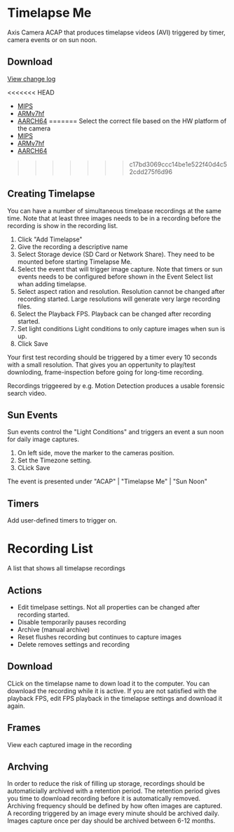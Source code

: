 # Timelapse Me
Axis Camera ACAP that produces timelapse videos (AVI) triggered by timer, camera events or on sun noon.


## Download
[View change log](https://github.com/pandosme/acaps/tree/master/timelapse/files/CHANGELOG.md)

<<<<<<< HEAD
- [MIPS](https://github.com/pandosme/acaps/raw/master/timelapse/files/Timelapse_Me_20_8_1_mips.eap)
- [ARMv7hf](https://github.com/pandosme/acaps/raw/master/timelapse/files/Timelapse_Me_20_8_1_armv7hf.eap)
- [AARCH64](https://github.com/pandosme/acaps/raw/master/timelapse/files/Timelapse_Me_20_8_1_aarch64.eap)
=======
Select the correct file based on the HW platform of the camera
- [MIPS](https://github.com/pandosme/acaps/raw/master/timelapse/files/Timelapse_Me_20_8_0_mips.eap)
- [ARMv7hf](https://github.com/pandosme/acaps/raw/master/timelapse/files/Timelapse_Me_20_8_0_armv7hf.eap)
- [AARCH64](https://github.com/pandosme/acaps/raw/master/timelapse/files/Timelapse_Me_20_8_0_aarch64.eap)
>>>>>>> c17bd3069ccc14be1e522f40d4c52cdd275f6d96


## Creating Timelapse
You can have a number of simultaneous timelpase recordings at the same time.  Note that at least three images needs to be in a recording  before the recording is show in the recording list.

1. Click "Add Timelapse"
2. Give the recording a descriptive name
3. Select Storage device (SD Card or Network Share).  They need to be mounted before starting Timelapse Me.
4. Select the event that will trigger image capture.  Note that timers or sun events needs to be configured before shown in the Event Select list whan adding timelapse.
5. Select aspect ration and resolution.  Resolution cannot be changed after recording started.  Large resolutions will generate very large recording files.
6. Select the Playback FPS.  Playback can be changed after recording started.
7. Set light conditions Light conditions to only capture images when sun is up.
8. Click Save

Your first test recording should be triggered by a timer every 10 seconds with a small resolution.  That gives you an oppertunity to play/test downloding, frame-inspection before going for long-time recording.

Recordings triggeered by e.g. Motion Detection produces a usable forensic search video.

## Sun Events
Sun events control the "Light Conditions" and triggers an event a sun noon for daily image captures.
1. On left side, move the marker to the cameras position.
2. Set the Timezone setting.
3. CLick Save

The event is presented under "ACAP" | "Timelapse Me" | "Sun Noon"

## Timers
Add user-defined timers to trigger on.

# Recording List
A list that shows all timelapse recordings

## Actions
- Edit timelpase settings.  Not all properties can be changed after recording started.
- Disable temporarily pauses recording
- Archive (manual archive) 
- Reset flushes recording but continues to capture images
- Delete removes settings and recording

## Download
CLick on the timelapse name to down load it to the computer.  You can download the recording while it is active.  If you are not satisfied with the playback FPS, edit FPS playback in the timelapse settings and download it again.

## Frames
View each captured image in the recording

## Archving
In order to reduce the risk of filling up storage, recordings should be automaticially archived with a retention period.  The retention period gives you time to download recording before it is automatically removed.  Archiving frequency should be defined by how often images are captured.  A recording triggered by an image every minute should be archived daily.  Images capture once per day should be archived between 6-12 months.
